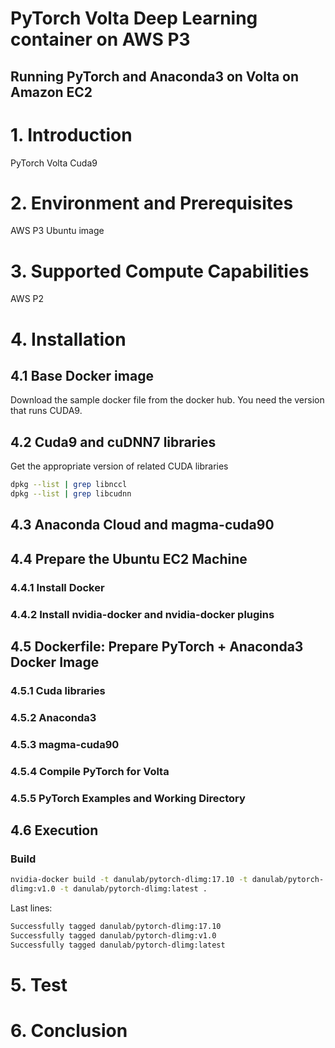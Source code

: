 # PyTorch Volta Deep Learning container on AWS P3

## Running PyTorch and Anaconda3 on Volta on Amazon EC2

# 1. Introduction

PyTorch
Volta
Cuda9

# 2. Environment and Prerequisites

AWS P3
Ubuntu image

# 3. Supported Compute Capabilities

AWS P2

# 4. Installation

## 4.1 Base Docker image
Download the sample docker file from the docker hub.
You need the version that runs CUDA9.

## 4.2 Cuda9 and cuDNN7 libraries
Get the appropriate version of related CUDA libraries

```bash
dpkg --list | grep libnccl
dpkg --list | grep libcudnn
```
## 4.3 Anaconda Cloud and magma-cuda90

## 4.4 Prepare the Ubuntu EC2 Machine

### 4.4.1 Install Docker

### 4.4.2 Install nvidia-docker and nvidia-docker plugins

## 4.5 Dockerfile: Prepare PyTorch + Anaconda3 Docker Image


### 4.5.1 Cuda libraries

### 4.5.2 Anaconda3

### 4.5.3 magma-cuda90

### 4.5.4 Compile PyTorch for Volta

### 4.5.5 PyTorch Examples and Working Directory

## 4.6 Execution

### Build

```bash
nvidia-docker build -t danulab/pytorch-dlimg:17.10 -t danulab/pytorch-
dlimg:v1.0 -t danulab/pytorch-dlimg:latest .
```

Last lines:

```bash
Successfully tagged danulab/pytorch-dlimg:17.10
Successfully tagged danulab/pytorch-dlimg:v1.0
Successfully tagged danulab/pytorch-dlimg:latest
```
# 5. Test 

# 6. Conclusion



